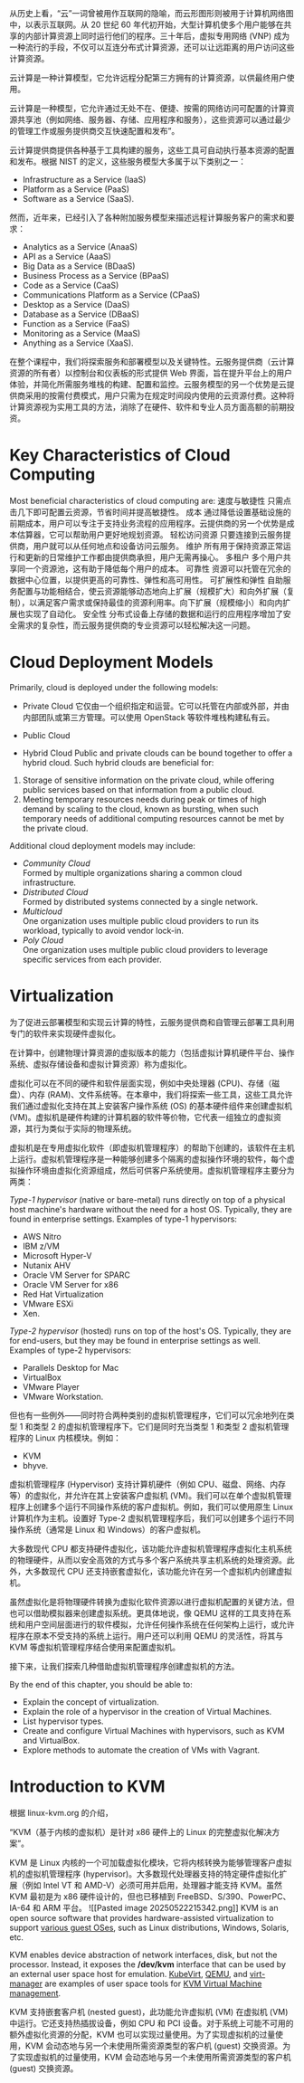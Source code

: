 从历史上看，“云”一词曾被用作互联网的隐喻，而云形图形则被用于计算机网络图中，以表示互联网。从 20 世纪 60 年代初开始，大型计算机使多个用户能够在共享的内部计算资源上同时运行他们的程序。三十年后，虚拟专用网络 (VNP) 成为一种流行的手段，不仅可以互连分布式计算资源，还可以让远距离的用户访问这些计算资源。

云计算是一种计算模型，它允许远程分配第三方拥有的计算资源，以供最终用户使用。

云计算是一种模型，它允许通过无处不在、便捷、按需的网络访问可配置的计算资源共享池（例如网络、服务器、存储、应用程序和服务），这些资源可以通过最少的管理工作或服务提供商交互快速配置和发布”。

云计算提供商提供各种基于工具构建的服务，这些工具可自动执行基本资源的配置和发布。根据 NIST 的定义，这些服务模型大多属于以下类别之一：
- Infrastructure as a Service (IaaS)
- Platform as a Service (PaaS)
- Software as a Service (SaaS).

然而，近年来，已经引入了各种附加服务模型来描述远程计算服务客户的需求和要求：
- Analytics as a Service (AnaaS)
- API as a Service (AaaS)
- Big Data as a Service (BDaaS)
- Business Process as a Service (BPaaS)
- Code as a Service (CaaS)
- Communications Platform as a Service (CPaaS)
- Desktop as a Service (DaaS)
- Database as a Service (DBaaS)
- Function as a Service (FaaS)
- Monitoring as a Service (MaaS)
- Anything as a Service (XaaS).

在整个课程中，我们将探索服务和部署模型以及关键特性。云服务提供商（云计算资源的所有者）以控制台和仪表板的形式提供 Web 界面，旨在提升平台上的用户体验，并简化所需服务堆栈的构建、配置和监控。云服务模型的另一个优势是云提供商采用的按需付费模式，用户只需为在规定时间段内使用的云资源付费。这种将计算资源视为实用工具的方法，消除了在硬件、软件和专业人员方面高额的前期投资。


# Key Characteristics of Cloud Computing
Most beneficial characteristics of cloud computing are:
速度与敏捷性
只需点击几下即可配置云资源，节省时间并提高敏捷性。
成本
通过降低设置基础设施的前期成本，用户可以专注于支持业务流程的应用程序。云提供商的另一个优势是成本估算器，它可以帮助用户更好地规划资源。
轻松访问资源
只要连接到云服务提供商，用户就可以从任何地点和设备访问云服务。
维护
所有用于保持资源正常运行和更新的日常维护工作都由提供商承担，用户无需再操心。
多租户
多个用户共享同一个资源池，这有助于降低每个用户的成本。
可靠性
资源可以托管在冗余的数据中心位置，以提供更高的可靠性、弹性和高可用性。
可扩展性和弹性
自助服务配置与功能相结合，使云资源能够动态地向上扩展（规模扩大）和向外扩展（复制），以满足客户需求或保持最佳的资源利用率。向下扩展（规模缩小）和向内扩展也实现了自动化。
安全性
分布式设备上存储的数据和运行的应用程序增加了安全需求的复杂性，而云服务提供商的专业资源可以轻松解决这一问题。


# Cloud Deployment Models
Primarily, cloud is deployed under the following models:
- Private Cloud
它仅由一个组织指定和运营。它可以托管在内部或外部，并由内部团队或第三方管理。可以使用 OpenStack 等软件堆栈构建私有云。

- Public Cloud
- Hybrid Cloud
Public and private clouds can be bound together to offer a hybrid cloud. Such hybrid clouds are beneficial for:
1. Storage of sensitive information on the private cloud, while offering public services based on that information from a public cloud.
2. Meeting temporary resources needs during peak or times of high demand by scaling to the cloud, known as bursting, when such temporary needs of additional computing resources cannot be met by the private cloud.

Additional cloud deployment models may include: 
- _Community Cloud_  
    Formed by multiple organizations sharing a common cloud infrastructure.
- _Distributed Cloud_  
    Formed by distributed systems connected by a single network.
- _Multicloud_  
    One organization uses multiple public cloud providers to run its workload, typically to avoid vendor lock-in.
- _Poly Cloud_  
    One organization uses multiple public cloud providers to leverage specific services from each provider.

# Virtualization
为了促进云部署模型和实现云计算的特性，云服务提供商和自管理云部署工具利用专门的软件来实现硬件虚拟化。

在计算中，创建物理计算资源的虚拟版本的能力（包括虚拟计算机硬件平台、操作系统、虚拟存储设备和虚拟计算资源）称为虚拟化。

虚拟化可以在不同的硬件和软件层面实现，例如中央处理器 (CPU)、存储（磁盘）、内存 (RAM)、文件系统等。在本章中，我们将探索一些工具，这些工具允许我们通过虚拟化支持在其上安装客户操作系统 (OS) 的基本硬件组件来创建虚拟机 (VM)。虚拟机是硬件构建的计算机器的软件等价物，它代表一组独立的虚拟资源，其行为类似于实际的物理系统。

虚拟机是在专用虚拟化软件（即虚拟机管理程序）的帮助下创建的，该软件在主机上运行。虚拟机管理程序是一种能够创建多个隔离的虚拟操作环境的软件，每个虚拟操作环境由虚拟化资源组成，然后可供客户系统使用。虚拟机管理程序主要分为两类：

_Type-1 hypervisor_ (native or bare-metal) runs directly on top of a physical host machine's hardware without the need for a host OS. Typically, they are found in enterprise settings. Examples of type-1 hypervisors:

- AWS Nitro
- IBM z/VM
- Microsoft Hyper-V 
- Nutanix AHV 
- Oracle VM Server for SPARC
- Oracle VM Server for x86
- Red Hat Virtualization
- VMware ESXi
- Xen.

_Type-2 hypervisor_ (hosted) runs on top of the host's OS. Typically, they are for end-users, but they may be found in enterprise settings as well. Examples of type-2 hypervisors:

- Parallels Desktop for Mac
- VirtualBox
- VMware Player
- VMware Workstation.

但也有一些例外——同时符合两种类别的虚拟机管理程序，它们可以冗余地列在类型 1 和类型 2 的虚拟机管理程序下。它们是同时充当类型 1 和类型 2 虚拟机管理程序的 Linux 内核模块。例如：
- KVM
- bhyve.

虚拟机管理程序 (Hypervisor) 支持计算机硬件（例如 CPU、磁盘、网络、内存等）的虚拟化，并允许在其上安装客户虚拟机 (VM)。我们可以在单个虚拟机管理程序上创建多个运行不同操作系统的客户虚拟机。例如，我们可以使用原生 Linux 计算机作为主机。设置好 Type-2 虚拟机管理程序后，我们可以创建多个运行不同操作系统（通常是 Linux 和 Windows）的客户虚拟机。

大多数现代 CPU 都支持硬件虚拟化，该功能允许虚拟机管理程序虚拟化主机系统的物理硬件，从而以安全高效的方式与多个客户系统共享主机系统的处理资源。此外，大多数现代 CPU 还支持嵌套虚拟化，该功能允许在另一个虚拟机内创建虚拟机。

虽然虚拟化是将物理硬件转换为虚拟化软件资源以进行虚拟机配置的关键方法，但也可以借助模拟器来创建虚拟系统。更具体地说，像 QEMU 这样的工具支持在系统和用户空间层面进行的软件模拟，允许任何操作系统在任何架构上运行，或允许程序在原本不受支持的系统上运行。用户还可以利用 QEMU 的灵活性，将其与 KVM 等虚拟机管理程序结合使用来配置虚拟机。

接下来，让我们探索几种借助虚拟机管理程序创建虚拟机的方法。

By the end of this chapter, you should be able to:

- Explain the concept of virtualization.
- Explain the role of a hypervisor in the creation of Virtual Machines.
- List hypervisor types. 
- Create and configure Virtual Machines with hypervisors, such as KVM and VirtualBox.
- Explore methods to automate the creation of VMs with Vagrant.

# Introduction to KVM
根据 linux-kvm.org 的介绍，

“KVM（基于内核的虚拟机）是针对 x86 硬件上的 Linux 的完整虚拟化解决方案”。

KVM 是 Linux 内核的一个可加载虚拟化模块，它将内核转换为能够管理客户虚拟机的虚拟机管理程序 (hypervisor)。大多数现代处理器支持的特定硬件虚拟化扩展（例如 Intel VT 和 AMD-V）必须可用并启用，处理器才能支持 KVM。虽然 KVM 最初是为 x86 硬件设计的，但也已移植到 FreeBSD、S/390、PowerPC、IA-64 和 ARM 平台。
![[Pasted image 20250522215342.png]]
KVM is an open source software that provides hardware-assisted virtualization to support [various guest OSes](http://www.linux-kvm.org/page/Guest_Support_Status), such as Linux distributions, Windows, Solaris, etc.

KVM enables device abstraction of network interfaces, disk, but not the processor. Instead, it exposes the **/dev/kvm** interface that can be used by an external user space host for emulation. [KubeVirt](https://kubevirt.io/), [QEMU](https://www.qemu.org/), and [virt-manager](https://virt-manager.org/) are examples of user space tools for [KVM Virtual Machine management](https://www.linux-kvm.org/page/Management_Tools).

KVM 支持嵌套客户机 (nested guest)，此功能允许虚拟机 (VM) 在虚拟机 (VM) 中运行。它还支持热插拔设备，例如 CPU 和 PCI 设备。对于系统上可能不可用的额外虚拟化资源的分配，KVM 也可以实现过量使用。为了实现虚拟机的过量使用，KVM 会动态地与另一个未使用所需资源类型的客户机 (guest) 交换资源。为了实现虚拟机的过量使用，KVM 会动态地与另一个未使用所需资源类型的客户机 (guest) 交换资源。